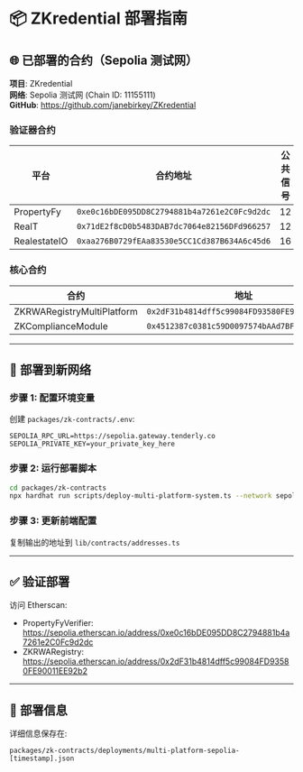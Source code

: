 # 📦 ZKredential 部署指南

## 🌐 已部署的合约（Sepolia 测试网）

**项目**: ZKredential  
**网络**: Sepolia 测试网 (Chain ID: 11155111)  
**GitHub**: https://github.com/janebirkey/ZKredential

### 验证器合约

| 平台 | 合约地址 | 公共信号 |
|------|---------|---------|
| PropertyFy | `0xe0c16bDE095DD8C2794881b4a7261e2C0Fc9d2dc` | 12 |
| RealT | `0x71dE2f8cD0b5483DAB7dc7064e82156DFd966257` | 12 |
| RealestateIO | `0xaa276B0729fEAa83530e5CC1Cd387B634A6c45d6` | 16 |

### 核心合约

| 合约 | 地址 |
|------|------|
| ZKRWARegistryMultiPlatform | `0x2dF31b4814dff5c99084FD93580FE90011EE92b2` |
| ZKComplianceModule | `0x4512387c0381c59D0097574bAAd7BF67A8Cc7B81` |

---

## 🚀 部署到新网络

### 步骤 1: 配置环境变量

创建 `packages/zk-contracts/.env`:
```env
SEPOLIA_RPC_URL=https://sepolia.gateway.tenderly.co
SEPOLIA_PRIVATE_KEY=your_private_key_here
```

### 步骤 2: 运行部署脚本

```bash
cd packages/zk-contracts
npx hardhat run scripts/deploy-multi-platform-system.ts --network sepolia
```

### 步骤 3: 更新前端配置

复制输出的地址到 `lib/contracts/addresses.ts`

---

## ✅ 验证部署

访问 Etherscan:
- PropertyFyVerifier: https://sepolia.etherscan.io/address/0xe0c16bDE095DD8C2794881b4a7261e2C0Fc9d2dc
- ZKRWARegistry: https://sepolia.etherscan.io/address/0x2dF31b4814dff5c99084FD93580FE90011EE92b2

---

## 📝 部署信息

详细信息保存在:
```
packages/zk-contracts/deployments/multi-platform-sepolia-[timestamp].json
```
